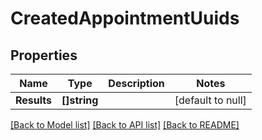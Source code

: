 # CreatedAppointmentUuids

## Properties
Name | Type | Description | Notes
------------ | ------------- | ------------- | -------------
**Results** | **[]string** |  | [default to null]

[[Back to Model list]](../README.md#documentation-for-models) [[Back to API list]](../README.md#documentation-for-api-endpoints) [[Back to README]](../README.md)

